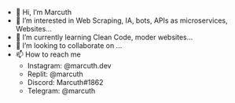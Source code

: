 - 👋 Hi, I’m Marcuth
- 👀 I’m interested in Web Scraping, IA, bots, APIs as microservices, Websites...
- 🌱 I’m currently learning Clean Code, moder websites...
- 💞️ I’m looking to collaborate on ...
- 📫 How to reach me 
  - Instagram: @marcuth.dev
  - Replit: @marcuth
  - Discord: Marcuth#1862
  - Telegram: @marcuth

<!---
1Marcuth/1Marcuth is a ✨ special ✨ repository because its `README.md` (this file) appears on your GitHub profile.
You can click the Preview link to take a look at your changes.
--->
